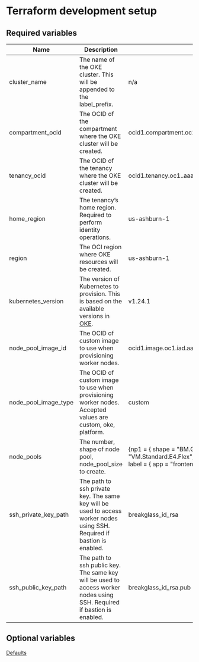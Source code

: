 # Terraform development setup

## Required variables

|Name | Description | Value | Set by |
| -- | -- | -- | -- |
| cluster_name | The name of the OKE cluster. This will be appended to the label_prefix. | n/a |API via UI (customer)|
| compartment_ocid | The OCID of the compartment where the OKE cluster will be created.|ocid1.compartment.oc1..aaaaaaaaafkddic2env66xpdde3cg74fjn7tvaapf2hjd4zzsnxsmxfxudla|API via CloudTrust|
| tenancy_ocid | The OCID of the tenancy where the OKE cluster will be created.|ocid1.tenancy.oc1..aaaaaaaacg2kx2vh5y62jvq7bqpgmt7komml6rshkw4hlidt5y2su5gacyja|API via CloudTrust|
| home_region | The tenancy’s home region. Required to perform identity operations. |us-ashburn-1|API via CloudTrust|
| region | The OCI region where OKE resources will be created. |us-ashburn-1 |API via CloudTrust|
| kubernetes_version | The version of Kubernetes to provision. This is based on the available versions in [OKE](https://docs.oracle.com/en-us/iaas/Content/ContEng/Concepts/contengaboutk8sversions.htm). | v1.24.1| API via UI (customer) |
| node_pool_image_id | The OCID of custom image to use when provisioning worker nodes. |ocid1.image.oc1.iad.aaaaaaaa367tu3e7et5gdwux4lttgavlnqwy3v62hjjm22qwalshpvbi27oq | ?Static? |
| node_pool_image_type | The OCID of custom image to use when provisioning worker nodes. Accepted values are custom, oke, platform.| custom | ?Static? |
| node_pools | The number, shape of node pool, node_pool_size to create. |{np1 = { shape = "BM.GPU2.2", node_pool_size = "3", placement_ads = [1] }, np2 = { shape = "VM.Standard.E4.Flex", ocpus = 1, memory = 16, node_pool_size = 3, boot_volume_size = 150, label = { app = "frontend", pool = "np2" } }}| API via UI (customer) |
| ssh_private_key_path | The path to ssh private key. The same key will be used to access worker nodes using SSH. Required if bastion is enabled.| breakglass_id_rsa | ?CloudTrust? |
| ssh_public_key_path | The path to ssh public key. The same key will be used to access worker nodes using SSH. Required if bastion is enabled.|breakglass_id_rsa.pub | ?CloudTrust? |

## Optional variables

[Defaults](https://github.com/oracle-terraform-modules/terraform-oci-oke/blob/main/docs/terraformoptions.adoc#oke)
